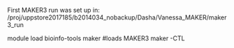 First MAKER3 run was set up in:
/proj/uppstore2017185/b2014034_nobackup/Dasha/Vanessa_MAKER/maker3_run

module load bioinfo-tools maker #loads MAKER3
maker -CTL
